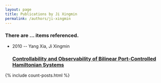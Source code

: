```yaml
---
layout: page
title: Publications by Ji Xingmin
permalink: /authors/ji-xingmin
---
```


<h3 id="number-posts">There are ... items referenced.</h3>
<ul class="post-list">
<li><span class='post-meta'>2010 -- Yang Xia, Ji Xingmin</span><h3><a class='post-link' href="{{ site.baseurl }}/controllability-and-observability-of-bilinear-port-controlled-hamiltonian-systems">Controllability and Observability of Bilinear Port-Controlled Hamiltonian Systems</a></h3></li>

</ul>
{% include count-posts.html %}
